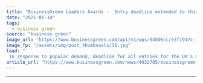 ```yaml
---
title: "BusinessGreen Leaders Awards -  Entry deadline extended to this Friday"
date: "2021-06-14"
tags: 
  - business green
source: "business green"
image_url: "https://www.businessgreen.com/api/v1/wps/94506cc/e3f1947c-1d57-4ba3-ae90-d016fb173e45/5/fill/BGLA-Logo-image-185x114.jpg"
image_fp: "/assets/img/post_thumbnails/36.jpg"
lead: "
 In response to popular demand, deadline for all entries for the UK's most prestigious sustainable business awards has been extended by one week ..."
article_url: "https://www.businessgreen.com/news/4032785/businessgreen-leaders-awards-entry-deadline-extended-friday"
---
```


---
